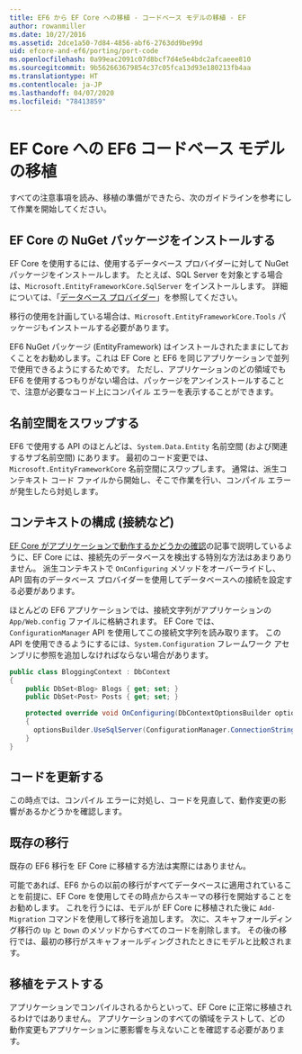 ```yaml
---
title: EF6 から EF Core への移植 - コードベース モデルの移植 - EF
author: rowanmiller
ms.date: 10/27/2016
ms.assetid: 2dce1a50-7d84-4856-abf6-2763dd9be99d
uid: efcore-and-ef6/porting/port-code
ms.openlocfilehash: 0a99eac2091c07d8bcf7d4e5e4bdc2afcaeee810
ms.sourcegitcommit: 9b562663679854c37c05fca13d93e180213fb4aa
ms.translationtype: HT
ms.contentlocale: ja-JP
ms.lasthandoff: 04/07/2020
ms.locfileid: "78413859"
---
```

# <a name="porting-an-ef6-code-based-model-to-ef-core"></a>EF Core への EF6 コードベース モデルの移植

すべての注意事項を読み、移植の準備ができたら、次のガイドラインを参考にして作業を開始してください。

## <a name="install-ef-core-nuget-packages"></a>EF Core の NuGet パッケージをインストールする

EF Core を使用するには、使用するデータベース プロバイダーに対して NuGet パッケージをインストールします。 たとえば、SQL Server を対象とする場合は、`Microsoft.EntityFrameworkCore.SqlServer` をインストールします。 詳細については、「[データベース プロバイダー](../../core/providers/index.md)」を参照してください。

移行の使用を計画している場合は、`Microsoft.EntityFrameworkCore.Tools` パッケージもインストールする必要があります。

EF6 NuGet パッケージ (EntityFramework) はインストールされたままにしておくことをお勧めします。これは EF Core と EF6 を同じアプリケーションで並列で使用できるようにするためです。 ただし、アプリケーションのどの領域でも EF6 を使用するつもりがない場合は、パッケージをアンインストールすることで、注意が必要なコード上にコンパイル エラーを表示することができます。

## <a name="swap-namespaces"></a>名前空間をスワップする

EF6 で使用する API のほとんどは、`System.Data.Entity` 名前空間 (および関連するサブ名前空間) にあります。 最初のコード変更では、`Microsoft.EntityFrameworkCore` 名前空間にスワップします。 通常は、派生コンテキスト コード ファイルから開始し、そこで作業を行い、コンパイル エラーが発生したら対処します。

## <a name="context-configuration-connection-etc"></a>コンテキストの構成 (接続など)

[EF Core がアプリケーションで動作するかどうかの確認](ensure-requirements.md)の記事で説明しているように、EF Core には、接続先のデータベースを検出する特別な方法はあまりありません。 派生コンテキストで `OnConfiguring` メソッドをオーバーライドし、API 固有のデータベース プロバイダーを使用してデータベースへの接続を設定する必要があります。

ほとんどの EF6 アプリケーションでは、接続文字列がアプリケーションの `App/Web.config` ファイルに格納されます。 EF Core では、`ConfigurationManager` API を使用してこの接続文字列を読み取ります。 この API を使用できるようにするには、`System.Configuration` フレームワーク アセンブリに参照を追加しなければならない場合があります。

``` csharp
public class BloggingContext : DbContext
{
    public DbSet<Blog> Blogs { get; set; }
    public DbSet<Post> Posts { get; set; }

    protected override void OnConfiguring(DbContextOptionsBuilder optionsBuilder)
    {
      optionsBuilder.UseSqlServer(ConfigurationManager.ConnectionStrings["BloggingDatabase"].ConnectionString);
    }
}
```

## <a name="update-your-code"></a>コードを更新する

この時点では、コンパイル エラーに対処し、コードを見直して、動作変更の影響があるかどうかを確認します。

## <a name="existing-migrations"></a>既存の移行

既存の EF6 移行を EF Core に移植する方法は実際にはありません。

可能であれば、EF6 からの以前の移行がすべてデータベースに適用されていることを前提に、EF Core を使用してその時点からスキーマの移行を開始することをお勧めします。 これを行うには、モデルが EF Core に移植された後に `Add-Migration` コマンドを使用して移行を追加します。 次に、スキャフォールディング移行の `Up` と `Down` のメソッドからすべてのコードを削除します。 その後の移行では、最初の移行がスキャフォールディングされたときにモデルと比較されます。

## <a name="test-the-port"></a>移植をテストする

アプリケーションでコンパイルされるからといって、EF Core に正常に移植されるわけではありません。 アプリケーションのすべての領域をテストして、どの動作変更もアプリケーションに悪影響を与えないことを確認する必要があります。
